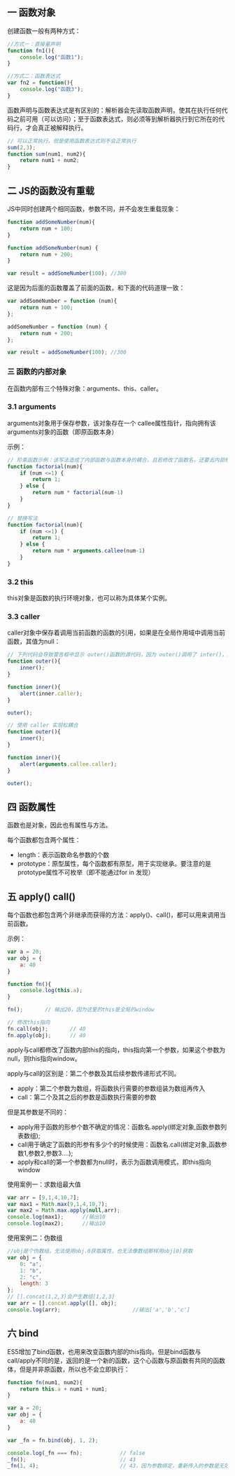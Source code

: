 ## 一 函数对象

创建函数一般有两种方式：
```js
//方式一：直接量声明
function fn1(){
    console.log("函数1");
}

//方式二：函数表达式
var fn2 = function(){
    console.log("函数3");
}
```

函数声明与函数表达式是有区别的：解析器会先读取函数声明，使其在执行任何代码之前可用（可以访问）；至于函数表达式，则必须等到解析器执行到它所在的代码行，才会真正被解释执行。
```js
// 可以正常执行，但是使用函数表达式则不会正常执行
sum(2,3);
function sum(num1, num2){
    return num1 + num2;
}
```

## 二 JS的函数没有重载

JS中同时创建两个相同函数，参数不同，并不会发生重载现象：
```js
function addSomeNumber(num){
    return num + 100;
}

function addSomeNumber(num) {
    return num + 200;
}

var result = addSomeNumber(100); //300
```

这是因为后面的函数覆盖了前面的函数，和下面的代码道理一致：
```js
var addSomeNumber = function (num){
    return num + 100;
};

addSomeNumber = function (num) {
    return num + 200;
};

var result = addSomeNumber(100); //300
```

### 三 函数的内部对象

在函数内部有三个特殊对象：arguments、this、caller。

### 3.1 arguments

arguments对象用于保存参数，该对象存在一个 callee属性指针，指向拥有该arguments对象的函数（即原函数本身）

示例：
```js
// 阶乘函数示例：该写法造成了内部函数与函数本身的耦合，且若修改了函数名，还要去内部修改一次递归调用明
function factorial(num){
    if (num <=1) {
        return 1;
    } else {
        return num * factorial(num-1)
    }
}

// 替换写法
function factorial(num){
    if (num <=1) {
        return 1;
    } else {
        return num * arguments.callee(num-1)
    }
}
```

### 3.2 this

this对象是函数的执行环境对象，也可以称为具体某个实例。

### 3.3 caller

caller对象中保存着调用当前函数的函数的引用，如果是在全局作用域中调用当前函数，其值为null：
```js
// 下列代码会导致警告框中显示 outer()函数的源代码，因为 outer()调用了 inter()，所以inner.caller 就指向 outer()。
function outer(){
    inner();
}

function inner(){
    alert(inner.caller);
}

outer();

// 使用 caller 实现松耦合
function outer(){
    inner();
}

function inner(){
    alert(arguments.callee.caller);
}

outer();
```

## 四 函数属性

函数也是对象，因此也有属性与方法。  

每个函数都包含两个属性：
- length：表示函数命名参数的个数
- prototype：原型属性，每个函数都有原型，用于实现继承。要注意的是prototype属性不可枚举（即不能通过for in 发现）

## 五 apply() call()

每个函数也都包含两个非继承而获得的方法：apply()、call()，都可以用来调用当前函数。  

示例：
```js
var a = 20;
var obj = {
    a: 40
}

function fn(){
    console.log(this.a);
}

fn();       // 输出20，因为这里的this是全局的window

// 修改this指向
fn.call(obj);       // 40
fn.apply(obj);      // 40
```

apply与call都修改了函数内部this的指向，this指向第一个参数，如果这个参数为null，则this指向window。  

apply与call的区别是：第二个参数及其后续参数传递形式不同。
- apply：第二个参数为数组，将函数执行需要的参数组装为数组再传入
- call：第二个及其之后的参数是函数执行需要的参数

但是其参数是不同的：
- apply用于函数的形参个数不确定的情况：函数名.apply(绑定对象,函数参数列表数组);
- call用于确定了函数的形参有多少个的时候使用：函数名.call(绑定对象,函数参数1,参数2,参数3....);
- apply和call的第一个参数都为null时，表示为函数调用模式，即this指向window


使用案例一：求数组最大值
```javascript
var arr = [9,1,4,10,7];
var max1 = Math.max(9,1,4,10,7);
var max2 = Math.max.apply(null,arr);
console.log(max1);      //输出10
console.log(max2);      //输出10
```

使用案例二：伪数组
```javascript
//obj是个伪数组，无法使用obj.0获取属性，也无法像数组那样用obj[0]获取
var obj = {
    0: "a",
    1: "b",
    2: "c",
    length: 3
};
// [].concat(1,2,3)会产生数组[1,2,3]
var arr = [].concat.apply([], obj);
console.log(arr);                       //输出['a','b','c']
```

## 六  bind

ES5增加了bind函数，也用来改变函数内部的this指向。但是bind函数与call/apply不同的是，返回的是一个新的函数，这个心函数与原函数有共同的函数体，但是并非原函数，所以也不会立即执行：
```js
function fn(num1, num2){
    return this.a + num1 + num1;
}

var a = 20;
var obj = {
    a: 40
}

var _fn = fn.bind(obj, 1, 2);

console.log(_fn === fn);            // false
_fn();                              // 43
_fn(1, 4);                          // 43，因为参数绑定，重新传入的参数是无效的
```